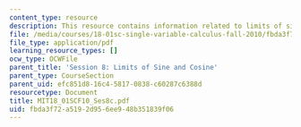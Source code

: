 ```yaml
---
content_type: resource
description: This resource contains information related to limits of sine and cosine.
file: /media/courses/18-01sc-single-variable-calculus-fall-2010/fbda3f72a5192d956ee948b351839f06_MIT18_01SCF10_Ses8c.pdf
file_type: application/pdf
learning_resource_types: []
ocw_type: OCWFile
parent_title: 'Session 8: Limits of Sine and Cosine'
parent_type: CourseSection
parent_uid: efc851d8-16c4-5817-0838-c60287c6388d
resourcetype: Document
title: MIT18_01SCF10_Ses8c.pdf
uid: fbda3f72-a519-2d95-6ee9-48b351839f06
---
```

